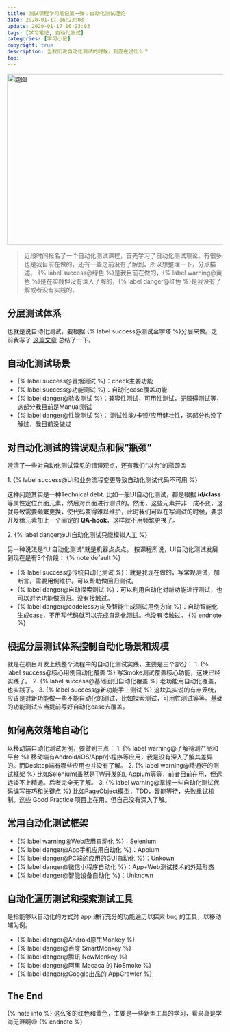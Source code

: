 ```yaml
---
title: 测试课程学习笔记第一弹：自动化测试理论
date: 2020-01-17 16:23:03
update: 2020-01-17 16:23:03
tags: [学习笔记, 自动化测试]
categories: [学习小记]
copyright: true
description: 当我们说自动化测试的时候，到底在说什么？
top:
---
```


<img src="https://i.loli.net/2019/11/19/bKwNRZ3XJYpPyI5.png" alt="题图" height="400" width="600">

>近段时间报名了一个自动化测试课程，首先学习了自动化测试理论。有很多也是我目前在做的，还有一些之前没有了解到。所以想整理一下，分点描述。
{% label success@绿色 %}是我目前在做的，{% label warning@黄色 %}是在实践但没有深入了解的，{% label danger@红色 %}是我没有了解或者没有实践的。

## 分层测试体系

也就是说自动化测试，要根据 {% label success@测试金字塔 %}分层来做。之前我写了 [这篇文章](http://jmyblog.top/Test-Pyramid/) 总结了一下。 

## 自动化测试场景

  - {% label success@冒烟测试 %}：check主要功能
  - {% label success@功能测试 %}：自动化case覆盖功能
  - {% label danger@验收测试 %}：兼容性测试，可用性测试，无障碍测试等，这部分我目前是Manual测试
  - {% label danger@性能测试 %}： 测试性能/卡顿/应用健壮性，这部分也没了解过，我目前没做过

## 对自动化测试的错误观点和假“瓶颈”
澄清了一些对自动化测试常见的错误观点，还有我们“以为”的瓶颈:wink:

<span id="inline-toc">1.</span> {% label success@UI和业务流程变更导致自动化测试代码不可用 %}

这种问题其实是一种Technical debt.
比如一般UI自动化测试，都是根据 **id/class** 等属性定位页面元素，然后对页面进行测试的。然而，这些元素并非一成不变，这就导致需要频繁更换，使代码变得难以维护，此时我们可以在写测试的时候，要求开发给元素加上一个固定的 **QA-hook**，这样就不用频繁更换了。

<span id="inline-toc">2.</span> {% label danger@UI自动化测试只能模拟人工 %}

另一种说法是“UI自动化测试”就是机器点点点。
按课程所说，UI自动化测试发展到现在是有3个阶段：
{% note default %}
- {% label success@传统自动化测试 %}：就是我现在做的，写常规测试，加断言，需要用例维护。可以帮助做回归测试。
- {% label danger@自动探索测试 %}：可以利用自动化对新功能进行测试，也可以对老功能做回归。没有接触过。
- {% label danger@codeless方向及智能生成测试用例方向 %}：自动智能化生成case，不用写代码就可以完成自动化测试。也没有接触过。
{% endnote %}

## 根据分层测试体系控制自动化场景和规模

就是在项目开发上线整个流程中的自动化测试实践，主要是三个部分：
<span id="inline-toc">1.</span> {% label success@核心用例自动化覆盖 %}
写Smoke测试覆盖核心功能，这块已经实践了。
<span id="inline-toc">2.</span> {% label success@基础回归自动化覆盖 %}
老功能用自动化覆盖，也实践了。
<span id="inline-toc">3.</span> {% label success@新功能手工测试 %}
这块其实说的有点笼统，应该是对新功能做一些不能自动化的测试，比如探索测试，可用性测试等等。基础的功能测试应当提前写好自动化case去覆盖。

## 如何高效落地自动化

以移动端自动化测试为例，要做到三点：
<span id="inline-toc">1.</span> {% label warning@了解待测产品和平台 %}
移动端有Android/iOS/App/小程序等应用，我是没有深入了解其差异的。而Desktop端有哪些应用也并没有了解。
<span id="inline-toc">2.</span> {% label warning@精通好的测试框架 %}
比如Selenium(虽然是TW开发的), Appium等等，前者目前在用，但远远谈不上精通。后者完全无了解。
<span id="inline-toc">3.</span> {% label warning@掌握一些自动化测试代码编写技巧和关键点 %}
比如PageObject模型，TDD，智能等待，失败重试机制。这些 Good Practice 项目上在用，但自己没有深入了解。


## 常用自动化测试框架

- {% label warning@Web应用自动化 %}：Selenium
- {% label danger@App手机应用自动化 %}：Appium
- {% label danger@PC端的应用的GUI自动化 %}：Unkown
- {% label danger@微信小程序自动化 %}：App+Web测试技术的外延形态
- {% label danger@智能设备自动化 %}：Unknown

## 自动化遍历测试和探索测试工具

是指能够以自动化的方式对 app 进行充分的功能遍历以探索 bug 的工具，以移动端为例。

- {% label danger@Android原生Monkey %}
- {% label danger@百度 SmartMonkey %}
- {% label danger@腾讯 NewMonkey %}
- {% label danger@阿里 Macaca 的 NoSmoke %}
- {% label danger@Google出品的 AppCrawler %}

## The End

{% note info %}
这么多的红色和黄色，主要是一些新型工具的学习，看来真是学海无涯啊:relieved:
{% endnote %}